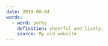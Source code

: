 ```yaml
---
date: 2019-08-04
words:
  - word: perky
    definition: cheerful and lively.
    source: My old website
---
```

